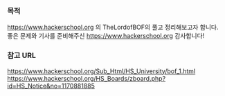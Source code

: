 ### 목적
https://www.hackerschool.org 의 TheLordofBOF의 풀고 정리해보고자 합니다.  
좋은 문제와 기사를 준비해주신 https://www.hackerschool.org 감사합니다!

### 참고 URL
https://www.hackerschool.org/Sub_Html/HS_University/bof_1.html
https://www.hackerschool.org/HS_Boards/zboard.php?id=HS_Notice&no=1170881885